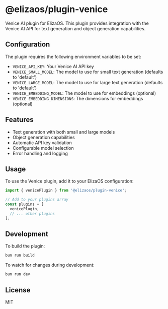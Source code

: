 # @elizaos/plugin-venice

Venice AI plugin for ElizaOS. This plugin provides integration with the Venice AI API for text generation and object generation capabilities.

## Configuration

The plugin requires the following environment variables to be set:

- `VENICE_API_KEY`: Your Venice AI API key
- `VENICE_SMALL_MODEL`: The model to use for small text generation (defaults to 'default')
- `VENICE_LARGE_MODEL`: The model to use for large text generation (defaults to 'default')
- `VENICE_EMBEDDING_MODEL`: The model to use for embeddings (optional)
- `VENICE_EMBEDDING_DIMENSIONS`: The dimensions for embeddings (optional)

## Features

- Text generation with both small and large models
- Object generation capabilities
- Automatic API key validation
- Configurable model selection
- Error handling and logging

## Usage

To use the Venice plugin, add it to your ElizaOS configuration:

```typescript
import { venicePlugin } from '@elizaos/plugin-venice';

// Add to your plugins array
const plugins = [
  venicePlugin,
  // ... other plugins
];
```

## Development

To build the plugin:

```bash
bun run build
```

To watch for changes during development:

```bash
bun run dev
```

## License

MIT 